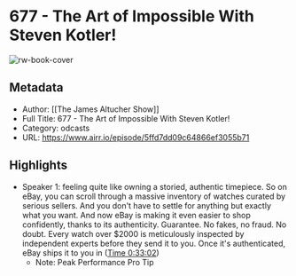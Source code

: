 # 677 - The Art of Impossible With Steven Kotler!

![rw-book-cover](https://www.omnycontent.com/d/playlist/aaea4e69-af51-495e-afc9-a9760146922b/8bc5d35b-fe4f-468c-961a-ab19017a1c5c/d0abe506-286b-4232-b867-ab19017a1c6b/image.jpg?t=1575500202&size=Large)

## Metadata
- Author: [[The James Altucher Show]]
- Full Title: 677 - The Art of Impossible With Steven Kotler!
- Category: odcasts
- URL: https://www.airr.io/episode/5ffd7dd09c64866ef3055b71

## Highlights
- Speaker 1: feeling quite like owning a storied, authentic timepiece. So on eBay, you can scroll through a massive inventory of watches curated by serious sellers. And you don't have to settle for anything but exactly what you want. And now eBay is making it even easier to shop confidently, thanks to its authenticity. Guarantee. No fakes, no fraud. No doubt. Every watch over $2000 is meticulously inspected by independent experts before they send it to you. Once it's authenticated, eBay ships it to you in ([Time 0:33:02](https://www.airr.io/quote/60123f62c9f3ab62fcf39cfd))
    - Note: Peak Performance Pro Tip

